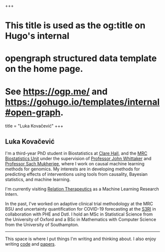 +++
# This title is used as the og:title on Hugo's internal
# opengraph structured data template on the home page.
# See https://ogp.me/ and https://gohugo.io/templates/internal#open-graph.
title = "Luka Kovačević"
+++

## Luka Kovačević

I'm a third-year PhD student in Biostatistics at [Clare Hall](https://www.clarehall.cam.ac.uk), and the [MRC Biostatistics Unit](https://www.mrc-bsu.cam.ac.uk) under the supervision of [Professor John Whittaker](https://www.c2d3.cam.ac.uk/directory/29341/professor-john-whittaker) and [Professor Sach Mukherjee](https://www.dzne.de/en/research/research-areas/population-health-sciences/forschungsgruppen/mukherjee/curriculum-vitae/), where I work on causal machine learning methods for genomics. My interests are in developing methods for predicting effects of interventions using tools from causality, Bayesian statistics, and machine learning.

I'm currently visiting [Relation Therapeutics](https://relationrx.com) as a Machine Learning Research Intern. 

In the past, I've worked on adaptive clinical trial methodology at the MRC BSU and uncertainty quantification for COVID-19 forecasting at the [S3RI](https://www.southampton.ac.uk/research/institutes-centres/statistical-sciences-research-institute-s3ri) in collaboration with PHE and Dstl. I hold an MSc in Statistical Science from the University of Oxford and a BSc in Mathematics with Computer Science from the University of Southampton.

--- 

This space is where I put things I'm writing and thinking about. I also enjoy writing [code](https://github.com/luka-kovacevic) and [papers](https://scholar.google.com/citations?user=JrrCIW4AAAAJ&hl=en&oi=ao).


